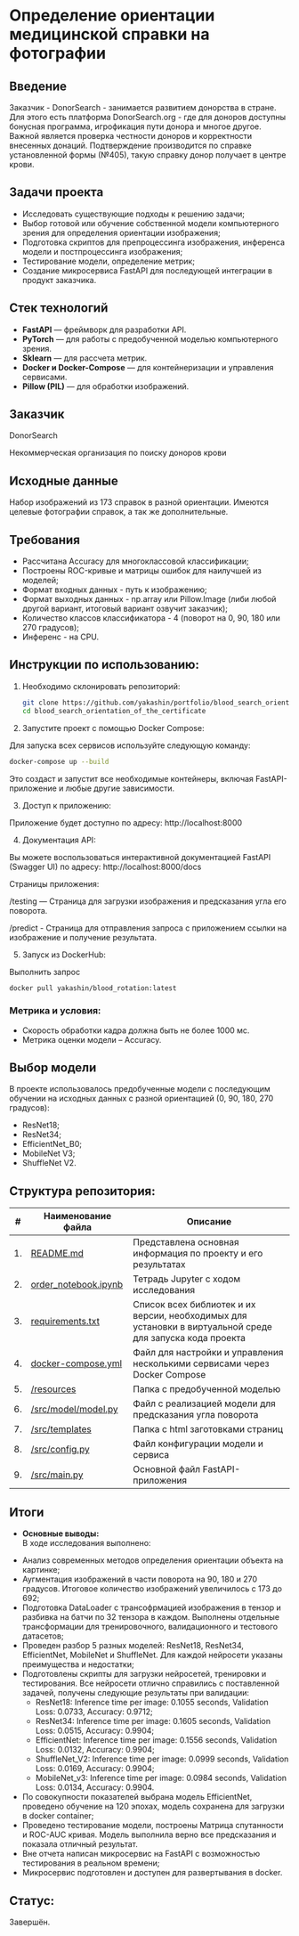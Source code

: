 # Определение ориентации медицинской справки на фотографии

## Введение
Заказчик - DonorSearch -  занимается развитием донорства в стране. Для этого есть платформа DonorSearch.org - где для доноров доступны бонусная программа, игрофикация пути донора и многое другое. Важной является проверка честности доноров и корректности внесенных донаций. Подтверждение производится по справке установленной формы (№405), такую справку донор получает в центре крови.

## Задачи проекта
- Исследовать существующие подходы к решению задачи;
- Выбор готовой или обучение собственной модели компьютерного зрения для определения ориентации изображения;
- Подготовка скриптов для препроцессинга изображения, инференса модели и постпроцессинга изображения;
- Тестирование модели, определение метрик;
- Создание микросервиса FastAPI для последующей интеграции в продукт заказчика.

## Стек технологий

- **FastAPI** — фреймворк для разработки API.
- **PyTorch** — для работы с предобученной моделью компьютерного зрения.
- **Sklearn** — для рассчета метрик.
- **Docker и Docker-Compose** — для контейнеризации и управления сервисами.
- **Pillow (PIL)** — для обработки изображений.

## Заказчик
DonorSearch

Некоммерческая организация по поиску доноров крови


## Исходные данные
Набор изображений из 173 справок в разной ориентации. Имеются целевые фотографии справок, а так же дополнительные.


## Требования

- Рассчитана Accuracy для многоклассовой классификации;
- Построены ROC-кривые и матрицы ошибок для наилучшей из моделей;
- Формат входных данных - путь к изображению;
- Формат выходных данных - np.array или Pillow.Image (либи любой другой вариант, итоговый вариант озвучит заказчик);
- Количество классов классификатора - 4 (поворот на 0, 90, 180 или 270 градусов);
- Инференс - на CPU.

## **Инструкции по использованию:**
1. Необходимо склонировать репозиторий:

   ```bash
   git clone https://github.com/yakashin/portfolio/blood_search_orientation_of_the_certificate.git
   cd blood_search_orientation_of_the_certificate 
   ```

2. Запустите проект с помощью Docker Compose:

Для запуска всех сервисов используйте следующую команду:

   ```bash
docker-compose up --build
```

Это создаст и запустит все необходимые контейнеры, включая FastAPI-приложение и любые другие зависимости.

3. Доступ к приложению:

Приложение будет доступно по адресу: http://localhost:8000

4. Документация API:

Вы можете воспользоваться интерактивной документацией FastAPI (Swagger UI) по адресу: http://localhost:8000/docs

Страницы приложения:

/testing — Страница для загрузки изображения и предсказания угла его поворота.

/predict - Страница для отправления запроса с приложением ссылки на изображение и получение результата.

5. Запуск из DockerHub:

Выполнить запрос

   ```bash
docker pull yakashin/blood_rotation:latest
```

### Метрика и условия:
- Скорость обработки кадра должна быть не более 1000 мс. 
- Метрика оценки модели – Accuracy.

## Выбор модели

В проекте использовалось предобученные модели с последующим обучении на исходных данных с разной ориентацией (0, 90, 180, 270 градусов):
- ResNet18;
- ResNet34;
- EfficientNet_B0;
- MobileNet V3;
- ShuffleNet V2.


## Структура репозитория:

| #    | Наименование файла                | Описание   |
| ---- | ------------------------------------------------------------ | ------------------------------------------------------------ |
| 1.   | [README.md](https://github.com/yakashin/portfolio/blob/main/donor_search_orientation_of_the_certificate/README.md) | Представлена основная информация по проекту и его результатах   |
| 2.   | [order_notebook.ipynb](https://github.com/yakashin/portfolio/blob/main/donor_search_orientation_of_the_certificate/order_notebook.ipynb) | Тетрадь Jupyter с ходом исследования |
| 3.   | [requirements.txt](https://github.com/yakashin/portfolio/blob/main/donor_search_orientation_of_the_certificate/requirements.txt) | Список всех библиотек и их версии, необходимых для установки в виртуальной среде для запуска кода проекта   |
| 4.   | [docker-compose.yml](https://github.com/yakashin/portfolio/blob/main/donor_search_orientation_of_the_certificate/docker-compose.yml) | Файл для настройки и управления несколькими сервисами через Docker Compose |
| 5.   | [/resources](https://github.com/yakashin/portfolio/tree/main/donor_search_orientation_of_the_certificate/resources) | Папка с предобученной моделью |
| 6.   | [/src/model/model.py](https://github.com/yakashin/portfolio/blob/main/donor_search_orientation_of_the_certificate/src/model/model.py) | Файл с реализацией модели для предсказания угла поворота |
| 7.   | [/src/templates](https://github.com/yakashin/portfolio/tree/main/donor_search_orientation_of_the_certificate/src/templates) | Папка с html заготовками страниц |
| 8.   | [/src/config.py](https://github.com/yakashin/portfolio/blob/main/donor_search_orientation_of_the_certificate/src/config.py) | Файл конфигурации модели и сервиса |
| 9.   | [/src/main.py](https://github.com/yakashin/portfolio/blob/main/donor_search_orientation_of_the_certificate/src/main.py) |  Основной файл FastAPI-приложения |


## Итоги

* **Основные выводы:**  
В ходе исследования выполнено:
- Анализ современных методов определения ориентации объекта на картинке;
- Аугментация изображений в части поворота на 90, 180 и 270 градусов. Итоговое количество изображений увеличилось с 173 до 692;
- Подготовка DataLoader с трансофрмацией изображения в тензор и разбивка на батчи по 32 тензора в каждом. Выполнены отдельные трансформации для тренировочного, валидационного и тестового датасетов;
- Проведен разбор 5 разных моделей: ResNet18, ResNet34, EfficientNet, MobileNet и ShuffleNet. Для каждой нейросети указаны преимущества и недостатки;
- Подготовлены скрипты для загрузки нейросетей, тренировки и тестирования. Все нейросети отлично справились с поставленной задачей, получены следующие результаты при валидации:
  - ResNet18: Inference time per image: 0.1055 seconds, Validation Loss: 0.0733, Accuracy: 0.9712;
  - ResNet34: Inference time per image: 0.1605 seconds, Validation Loss: 0.0515, Accuracy: 0.9904;
  - EfficientNet: Inference time per image: 0.1556 seconds, Validation Loss: 0.0132, Accuracy: 0.9904;
  - ShuffleNet_V2: Inference time per image: 0.0999 seconds, Validation Loss: 0.0169, Accuracy: 0.9904;
  - MobileNet_v3: Inference time per image: 0.0984 seconds, Validation Loss: 0.0134, Accuracy: 0.9904.
- По совокупности показателей выбрана модель EfficientNet, проведено обучение на 120 эпохах, модель сохранена для загрузки в docker container;
- Проведено тестирование модели, построены Матрица спутанности и ROC-AUC кривая. Модель выполнила верно все предсказания и показала отличный результат. 
- Вне отчета написан микросервис на FastAPI с возможностью тестирования в реальном времени;
- Микросервис подготовлен и доступен для развертывания в docker.
 

## Cтатус: 
Завершён.



